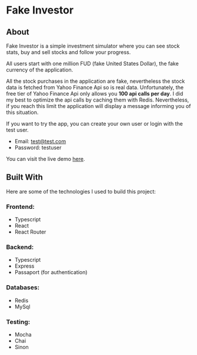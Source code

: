 # Fake Investor

## About

Fake Investor is a simple investment simulator where you can see stock stats, buy and sell stocks and follow your progress.

All users start with one million FUD (fake United States Dollar), the fake currency of the application.

All the stock purchases in the application are fake, nevertheless the stock data is fetched from Yahoo Finance Api so is real data. Unfortunately, the free tier of Yahoo Finance Api only allows you **100 api calls per day**. I did my best to optimize the api calls by caching them with Redis. Nevertheless, if you reach this limit the application will display a message informing you of this situation.

If you want to try the app, you can create your own user or login with the test user.

- Email: test@test.com
- Password: testuser

You can visit the live demo [here](https://fi.nicolasdeheza.com).

## Built With

Here are some of the technologies I used to build this project:

### Frontend:

- Typescript
- React
- React Router

### Backend:

- Typescript
- Express
- Passaport (for authentication)

### Databases:

- Redis
- MySql

### Testing:

- Mocha
- Chai
- Sinon
